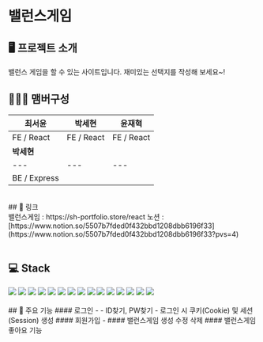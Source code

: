
# 밸런스게임


## 🖥️ 프로젝트 소개
밸런스 게임을 할 수 있는 사이트입니다. 재미있는 선택지를 작성해 보세요~!
<br>


## 🧑‍🤝‍🧑 맴버구성
|최서윤|박세현|윤재혁|
|---|---|---|
|FE / React|FE / React|FE / React|
|**박세현**|
|---|---|---|
|BE / Express|

<br/>
## 📌 링크
<div>
  밸런스게임 : https://sh-portfolio.store/react
  노션 :  [https://www.notion.so/5507b7fded0f432bbd1208dbb6196f33](https://www.notion.so/5507b7fded0f432bbd1208dbb6196f33?pvs=4)
</div>
<br/>

## 💻 Stack
<div>
  <img src="https://img.shields.io/badge/nextdotjs-000000?style=for-the-badge&logo=nextdotjs&logoColor=white"/>
  <img src="https://img.shields.io/badge/react-61DAFB?style=for-the-badge&logo=react&logoColor=white">  
  <img src="https://img.shields.io/badge/reactquery-FF4154?style=for-the-badge&logo=reactquery&logoColor=white"/>
  <img src="https://img.shields.io/badge/styledcomponents-DB7093?style=for-the-badge&logo=styledcomponents&logoColor=white">
  <img src="https://img.shields.io/badge/axios-5A29E4?style=for-the-badge&logo=axios&logoColor=white">
  <img src="https://img.shields.io/badge/sutoudio3t-#7AF66?style=for-the-badge&logo=sutoudio3t&logoColor=white">
  <img src="https://img.shields.io/badge/amazonec2-FF9900?style=for-the-badge&logo=amazonec2&logoColor=white">
  <img src="https://img.shields.io/badge/mongodb-47A248?style=for-the-badge&logo=mongodb&logoColor=white">
  <img src="https://img.shields.io/badge/visualstudiocode-007ACC?style=for-the-badge&logo=visualstudiocode&logoColor=white">
  <img src="https://img.shields.io/badge/yarn-2C8EBB?style=for-the-badge&logo=yarn&logoColor=white">
  <img src="https://img.shields.io/badge/vercel-000000?style=for-the-badge&logo=vercel&logoColor=white">
  <img src="https://img.shields.io/badge/HTTPS-FF5E00?style=for-the-badge&logo=HTTPS&logoColor=white"/>
  <img src="https://img.shields.io/badge/github-181717?style=for-the-badge&logo=github&logoColor=white">
  <img src="https://img.shields.io/badge/postman-FF6C37?style=for-the-badge&logo=postman&logoColor=white">
  <img src="https://img.shields.io/badge/notion-000000?style=for-the-badge&logo=notion&logoColor=white">
</div>
<br/>
## 📌 주요 기능
#### 로그인 - 
- ID찾기, PW찾기
- 로그인 시 쿠키(Cookie) 및 세션(Session) 생성
#### 회원가입 - 
#### 밸런스게임 생성 수정 삭제
#### 밸런스게임 좋아요 기능
